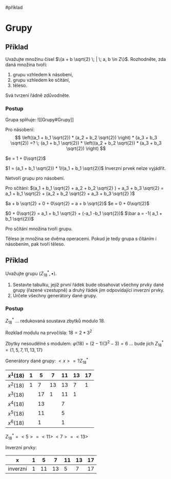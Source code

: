 #příklad 
# Grupy

## Příklad
Uvažujte množinu čísel $\{a + b \sqrt{2} \; | \; a, b \in Z\}$. 
Rozhodněte, zda daná množina tvoří: 
1) grupu vzhledem k násobení, 
2) grupu vzhledem ke sčítání, 
3) těleso. 

Svá tvrzení řádně zdůvodněte.
### Postup
Grupa splňuje:
![[Grupy#Grupy]]

Pro násobení:
$$
\left((a_1 + b_1 \sqrt{2}) * (a_2 + b_2 \sqrt{2}) \right) * (a_3 + b_3 \sqrt{2}) =? \; (a_1 + b_1 \sqrt{2}) * \left((a_2 + b_2 \sqrt{2}) * (a_3 + b_3 \sqrt{2}) \right)
$$

$e = 1 + 0\sqrt{2}$

$1 = (a_1 + b_1 \sqrt{2}) * 1/(a_1 + b_1 \sqrt{2})$
Inverzní prvek nelze vyjádřit.

Netvoří grupu pro násobení.

Pro sčítání:
$(a_1 + b_1 \sqrt{2} + a_2 + b_2 \sqrt{2} ) + a_3 + b_3 \sqrt{2} = a_1 + b_1 \sqrt{2} + (a_2 + b_2 \sqrt{2} + a_3 + b_3 \sqrt{2} )$

$a + b \sqrt{2} + 0 + 0\sqrt{2} = a + b \sqrt{2}$
$e = 0 + 0\sqrt{2}$

$0 + 0\sqrt{2} = a_1 + b_1 \sqrt{2} + (-a_1 -b_1 \sqrt{2})$
$\bar a = -1( a_1 + b_1 \sqrt{2})$

Pro sčítání množina tvoří grupu.

Těleso je množina se dvěma operacemi. Pokud je tedy grupa s čítáním i násobením, pak tvoří těleso.

## Příklad
Uvažujte grupu $(Z^{*}_{18},•)$. 
1) Sestavte tabulku, jejíž první řádek bude obsahovat všechny prvky dané grupy (řazené vzestupně) a druhý řádek jim odpovídající inverzní prvky. 
2) Určete všechny generátory dané grupy.

### Postup
$Z^*_{18}$ ... redukovaná soustava zbytků modulo 18.

Rozklad modulu na prvočísla:
$18 = 2*3^2$

Zbytky nesoudělné s modulem:
$\varphi(18) = (2-1)(3^2-3) = 6$ ... bude jich
$Z^*_{18} = \{1, 5, 7, 11, 13, 17\}$

Generátory dané grupy:
$<x> =? Z^*_{18}$

| $x^1(18)$ | 1 | 5 | 7 | 11 | 13  | 17 |
| ---- | ---- | ---- | ---- | ---- | ---- | ---- |
| $x^2(18)$ | 1 | 7 | 13 | 13 | 7 | 1 |
| $x^3(18)$ |  | 17 | 1 | 11 | 1 |  |
| $x^4(18)$ |  | 13 |  | 7 |  |  |
| $x^5(18)$ |  | 11 |  | 5 |  |  |
| $x^6(18)$ |  | 1 |  | 1 |  |  |
$Z^*_{18} = <5> = <11>$
$<7> = <13>$

Inverzní prvky:

| x | 1 | 5 | 7 | 11 | 13 | 17 |
| ---- | ---- | ---- | ---- | ---- | ---- | ---- |
| inverzní | 1 | 11 | 13 | 5 | 7 | 17 |
